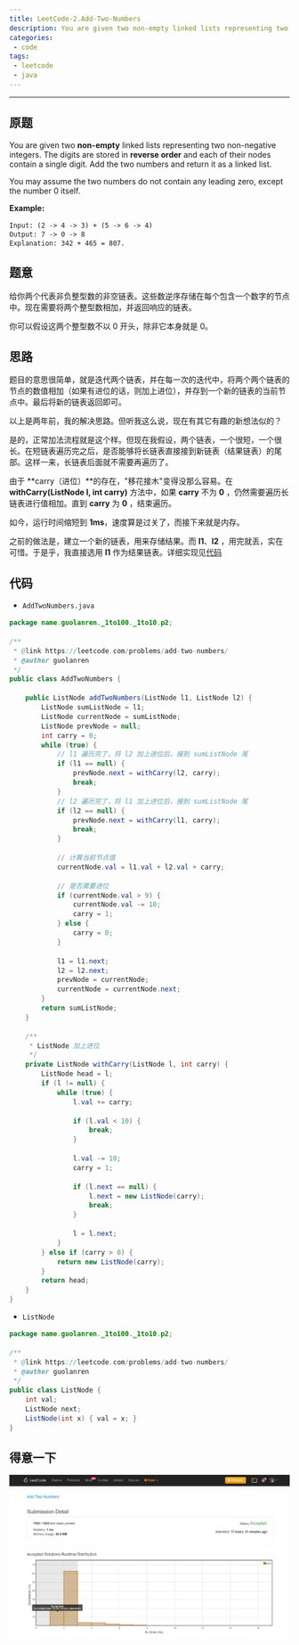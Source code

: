 ```yaml
---
title: LeetCode-2.Add-Two-Numbers
description: You are given two non-empty linked lists representing two non-negative integers. The digits are stored in reverse order and each of their nodes contain a single digit. Add the two numbers and return it as a linked list...
categories: 
 - code
tags:
 - leetcode
 - java
---
```


------

## 原题

You are given two **non-empty** linked lists representing two non-negative integers. The digits are stored in **reverse order** and each of their nodes contain a single digit. Add the two numbers and return it as a linked list.

You may assume the two numbers do not contain any leading zero, except the number 0 itself.

**Example:**

```
Input: (2 -> 4 -> 3) + (5 -> 6 -> 4)
Output: 7 -> 0 -> 8
Explanation: 342 + 465 = 807.
```

## 题意

给你两个代表非负整型数的非空链表。这些数逆序存储在每个包含一个数字的节点中。现在需要将两个整型数相加，并返回响应的链表。

你可以假设这两个整型数不以 0 开头，除非它本身就是 0。

## 思路

题目的意思很简单，就是迭代两个链表，并在每一次的迭代中，将两个两个链表的节点的数值相加（如果有进位的话，则加上进位），并存到一个新的链表的当前节点中。最后将新的链表返回即可。

以上是两年前，我的解决思路。但听我这么说，现在有其它有趣的新想法似的？

是的，正常加法流程就是这个样。但现在我假设，两个链表，一个很短，一个很长。在短链表遍历完之后，是否能够将长链表直接接到新链表（结果链表）的尾部。这样一来，长链表后面就不需要再遍历了。

由于 **carry（进位）**的存在，"移花接木"变得没那么容易。在 **withCarry(ListNode l, int carry)** 方法中，如果 **carry** 不为 **0** ，仍然需要遍历长链表进行值相加。直到 **carry** 为 **0** ，结束遍历。

如今，运行时间缩短到 **1ms**，速度算是过关了，而接下来就是内存。

之前的做法是，建立一个新的链表，用来存储结果。而 **l1**、**l2** ，用完就丢，实在可惜。于是乎，我直接选用 **l1** 作为结果链表。详细实现见[代码](#代码)

## 代码

- `AddTwoNumbers.java`

```java
package name.guolanren._1to100._1to10.p2;

/**
 * @link https://leetcode.com/problems/add-two-numbers/
 * @author guolanren
 */
public class AddTwoNumbers {

    public ListNode addTwoNumbers(ListNode l1, ListNode l2) {
        ListNode sumListNode = l1;
        ListNode currentNode = sumListNode;
        ListNode prevNode = null;
        int carry = 0;
        while (true) {
            // l1 遍历完了，将 l2 加上进位后，接到 sumListNode 尾
            if (l1 == null) {
                prevNode.next = withCarry(l2, carry);
                break;
            }
            // l2 遍历完了，将 l1 加上进位后，接到 sumListNode 尾
            if (l2 == null) {
                prevNode.next = withCarry(l1, carry);
                break;
            }

            // 计算当前节点值
            currentNode.val = l1.val + l2.val + carry;

            // 是否需要进位
            if (currentNode.val > 9) {
                currentNode.val -= 10;
                carry = 1;
            } else {
                carry = 0;
            }

            l1 = l1.next;
            l2 = l2.next;
            prevNode = currentNode;
            currentNode = currentNode.next;
        }
        return sumListNode;
    }

    /**
     * ListNode 加上进位
     */
    private ListNode withCarry(ListNode l, int carry) {
        ListNode head = l;
        if (l != null) {
            while (true) {
                l.val += carry;

                if (l.val < 10) {
                    break;
                }

                l.val -= 10;
                carry = 1;

                if (l.next == null) {
                    l.next = new ListNode(carry);
                    break;
                }

                l = l.next;
            }
        } else if (carry > 0) {
            return new ListNode(carry);
        }
        return head;
    }
}

```

- `ListNode`

```java
package name.guolanren._1to100._1to10.p2;

/**
 * @link https://leetcode.com/problems/add-two-numbers/
 * @author guolanren
 */
public class ListNode {
    int val;
    ListNode next;
    ListNode(int x) { val = x; }
}
```

## 得意一下

![Submission Detail](https://github.com/guolanren/gallery/blob/master/leetcode/1to100/1to10/p2-Add-Two-Numbers/Submission-Detail.PNG?raw=true)